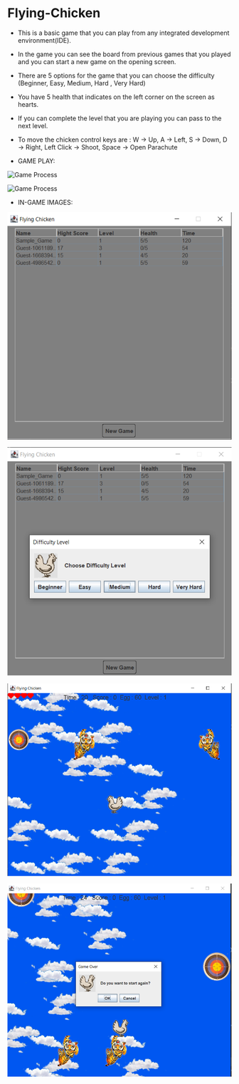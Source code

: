 # Flying-Chicken

* This is a basic game that you can play from any integrated development environment(IDE).
* In the game you can see the board from previous games that you played and you can start a new game on the opening screen.
* There are 5 options for the game that you can choose the difficulty (Beginner, Easy, Medium, Hard , Very Hard)
* You have 5 health that indicates on the left corner on the screen as hearts. 
* If you can complete the level that you are playing you can pass to the next level.
* To move the chicken control keys are : W -> Up, A -> Left, S -> Down, D -> Right, Left Click -> Shoot, Space -> Open Parachute

* GAME PLAY:

![Game Process](https://github.com/coredumpz/Flying-Chicken/blob/main/Gif1/1vid.gif)

![Game Process](https://github.com/coredumpz/Flying-Chicken/blob/main/Gif2/2vid.gif)

* IN-GAME IMAGES:

![Game Process](https://github.com/coredumpz/Flying-Chicken/blob/main/Gif2/1.png)

![Game Process](https://github.com/coredumpz/Flying-Chicken/blob/main/Gif2/2.png)

![Game Process](https://github.com/coredumpz/Flying-Chicken/blob/main/Gif2/3.png)

![Game Process](https://github.com/coredumpz/Flying-Chicken/blob/main/Gif2/4.png)
